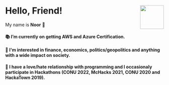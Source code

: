 # Hello, Friend!  <img align="right" height="75px" src="https://cdn.discordapp.com/attachments/626937929121529896/820101529692405790/53bf53eb8b91d0990ddc32cbc30becee222.png">

My name is **Noor** 🍯 

#### 📚 I’m currently on getting AWS and Azure Certification.
#### 💚 I'm interested in finance, economics, politics/geopolitics and anything with a wide impact on society.
#### 🤡 I have a love/hate relationship with programming and I occasionaly participate in Hackathons (CONU 2022, McHacks 2021, CONU 2020 and HackaTown 2019). 
